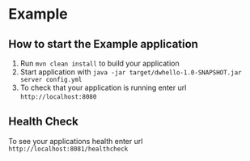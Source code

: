 # Example

How to start the Example application
---

1. Run `mvn clean install` to build your application
1. Start application with `java -jar target/dwhello-1.0-SNAPSHOT.jar server config.yml`
1. To check that your application is running enter url `http://localhost:8080`

Health Check
---

To see your applications health enter url `http://localhost:8081/healthcheck`
